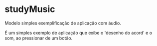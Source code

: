 # studyMusic
Modelo simples exemplificação de aplicação com áudio.

É um simples exemplo de aplicação que exibe o 'desenho do acord' e o som, ao pressionar de um botão.
